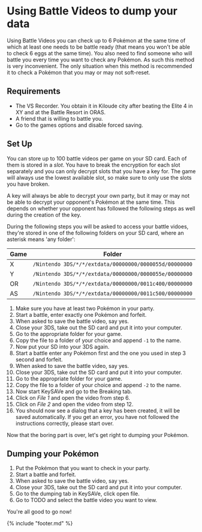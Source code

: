# Using Battle Videos to dump your data

Using Battle Videos you can check up to 6 Pokémon at the same time of which at least one needs to be battle ready (that means you won't be able to check 6 eggs at the same time). You also need to find someone who will battle you every time you want to check any Pokémon. As such this method is very inconvenient. The only situation when this method is recommended it to check a Pokémon that you may or may not soft-reset.

## Requirements

* The VS Recorder. You obtain it in Kiloude city after beating the Elite 4 in XY and at the Battle Resort in ORAS.
* A friend that is willing to battle you.
* Go to the games options and disable forced saving.

## Set Up

You can store up to 100 battle videos per game on your SD card. Each of them is stored in a *slot*. You have to break the encryption for each slot separately and you can only decrypt slots that you have a key for. The game will always use the lowest available slot, so make sure to only use the slots you have broken.

A key will always be able to decrypt your own party, but it may or may not be able to decrypt your opponent's Pokémon at the same time. This depends on whether your opponent has followed the following steps as well during the creation of the key.

During the following steps you will be asked to access your battle vidoes, they're stored in one of the following folders on your SD card, where an asterisk means 'any folder':

Game|Folder  
--|--
X|`/Nintendo 3DS/*/*/extdata/00000000/0000055d/00000000`  
Y|`/Nintendo 3DS/*/*/extdata/00000000/0000055e/00000000`
OR|`/Nintendo 3DS/*/*/extdata/00000000/0011c400/00000000`
AS|`/Nintendo 3DS/*/*/extdata/00000000/0011c500/00000000`

1. Make sure you have at least two Pokémon in your party.
2. Start a battle, enter exactly one Pokémon and forfeit.
3. When asked to save the battle video, say yes.
4. Close your 3DS, take out the SD card and put it into your computer.
5. Go to the appropriate folder for your game.
6. Copy the file to a folder of your choice and append `-1` to the name.
7. Now put your SD into your 3DS again.
8. Start a battle enter any Pokémon first and the one you used in step 3 second and forfeit.
9. When asked to save the battle video, say yes.
10. Close your 3DS, take out the SD card and put it into your computer.
11. Go to the appropriate folder for your game.
12. Copy the file to a folder of your choice and append `-2` to the name.
13. Now start KeySAVe and go to the Breaking tab.
14. Click on *File 1* and open the video from step 6.
15. Click on *File 2* and open the video from step 12.
16. You should now see a dialog that a key has been created, it will be saved automatically. If you get an error, you have not followed the instructions correctly, please start over.

Now that the boring part is over, let's get right to dumping your Pokémon.

## Dumping your Pokémon

1. Put the Pokémon that you want to check in your party.
3. Start a battle and forfeit.
4. When asked to save the battle video, say yes.
5. Close your 3DS, take out the SD card and put it into your computer.
6. Go to the dumping tab in KeySAVe, click open file.
7. Go to TODO and select the battle video you want to view.

You're all good to go now!

{% include "footer.md" %}
